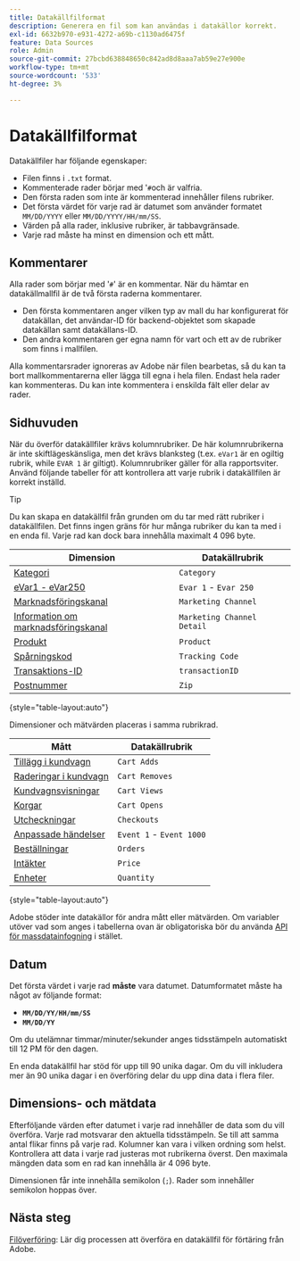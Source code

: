 ```yaml
---
title: Datakällfilformat
description: Generera en fil som kan användas i datakällor korrekt.
exl-id: 6632b970-e931-4272-a69b-c1130ad6475f
feature: Data Sources
role: Admin
source-git-commit: 27bcbd638848650c842ad8d8aaa7ab59e27e900e
workflow-type: tm+mt
source-wordcount: '533'
ht-degree: 3%

---
```


# Datakällfilformat

Datakällfiler har följande egenskaper:

* Filen finns i `.txt` format.
* Kommenterade rader börjar med &#39;`#`och är valfria.
* Den första raden som inte är kommenterad innehåller filens rubriker.
* Det första värdet för varje rad är datumet som använder formatet `MM/DD/YYYY` eller `MM/DD/YYYY/HH/mm/SS`.
* Värden på alla rader, inklusive rubriker, är tabbavgränsade.
* Varje rad måste ha minst en dimension och ett mått.

## Kommentarer

Alla rader som börjar med &#39;`#`&#39; är en kommentar. När du hämtar en datakällmallfil är de två första raderna kommentarer.

* Den första kommentaren anger vilken typ av mall du har konfigurerat för datakällan, det användar-ID för backend-objektet som skapade datakällan samt datakällans-ID.
* Den andra kommentaren ger egna namn för vart och ett av de rubriker som finns i mallfilen.

Alla kommentarsrader ignoreras av Adobe när filen bearbetas, så du kan ta bort mallkommentarerna eller lägga till egna i hela filen. Endast hela rader kan kommenteras. Du kan inte kommentera i enskilda fält eller delar av rader.

## Sidhuvuden

När du överför datakällfiler krävs kolumnrubriker. De här kolumnrubrikerna är inte skiftlägeskänsliga, men det krävs blanksteg (t.ex. `eVar1` är en ogiltig rubrik, while `EVAR 1` är giltigt). Kolumnrubriker gäller för alla rapportsviter. Använd följande tabeller för att kontrollera att varje rubrik i datakällfilen är korrekt inställd.

>[!TIP]
>
>Du kan skapa en datakällfil från grunden om du tar med rätt rubriker i datakällfilen. Det finns ingen gräns för hur många rubriker du kan ta med i en enda fil. Varje rad kan dock bara innehålla maximalt 4 096 byte.

| Dimension | Datakällrubrik |
| --- | --- |
| [Kategori](/help/components/dimensions/category.md) | `Category` |
| [eVar1 - eVar250](/help/components/dimensions/evar.md) | `Evar 1` - `Evar 250` |
| [Marknadsföringskanal](/help/components/dimensions/marketing-channel.md) | `Marketing Channel` |
| [Information om marknadsföringskanal](/help/components/dimensions/marketing-detail.md) | `Marketing Channel Detail` |
| [Produkt](/help/components/dimensions/product.md) | `Product` |
| [Spårningskod](/help/components/dimensions/tracking-code.md) | `Tracking Code` |
| [Transaktions-ID](/help/implement/vars/page-vars/transactionid.md) | `transactionID` |
| [Postnummer](/help/components/dimensions/zip-code.md) | `Zip` |

{style="table-layout:auto"}

Dimensioner och mätvärden placeras i samma rubrikrad.

| Mått | Datakällrubrik |
| --- | --- |
| [Tillägg i kundvagn](/help/components/metrics/cart-additions.md) | `Cart Adds` |
| [Raderingar i kundvagn](/help/components/metrics/cart-removals.md) | `Cart Removes` |
| [Kundvagnsvisningar](/help/components/metrics/cart-views.md) | `Cart Views` |
| [Korgar](/help/components/metrics/carts.md) | `Cart Opens` |
| [Utcheckningar](/help/components/metrics/checkouts.md) | `Checkouts` |
| [Anpassade händelser](/help/components/metrics/custom-events.md) | `Event 1` - `Event 1000` |
| [Beställningar](/help/components/metrics/orders.md) | `Orders` |
| [Intäkter](/help/components/metrics/revenue.md) | `Price` |
| [Enheter](/help/components/metrics/units.md) | `Quantity` |

{style="table-layout:auto"}

Adobe stöder inte datakällor för andra mått eller mätvärden. Om variabler utöver vad som anges i tabellerna ovan är obligatoriska bör du använda [API för massdatainfogning](https://developer.adobe.com/analytics-apis/docs/2.0/guides/endpoints/bulk-data-insertion/) i stället.

## Datum

Det första värdet i varje rad **måste** vara datumet. Datumformatet måste ha något av följande format:

* **`MM/DD/YY/HH/mm/SS`**
* **`MM/DD/YY`**

Om du utelämnar timmar/minuter/sekunder anges tidsstämpeln automatiskt till 12 PM för den dagen.

En enda datakällfil har stöd för upp till 90 unika dagar. Om du vill inkludera mer än 90 unika dagar i en överföring delar du upp dina data i flera filer.

## Dimensions- och mätdata

Efterföljande värden efter datumet i varje rad innehåller de data som du vill överföra. Varje rad motsvarar den aktuella tidsstämpeln. Se till att samma antal flikar finns på varje rad. Kolumner kan vara i vilken ordning som helst. Kontrollera att data i varje rad justeras mot rubrikerna överst. Den maximala mängden data som en rad kan innehålla är 4 096 byte.

Dimensionen får inte innehålla semikolon (`;`). Rader som innehåller semikolon hoppas över.

## Nästa steg

[Filöverföring](file-upload.md): Lär dig processen att överföra en datakällfil för förtäring från Adobe.
